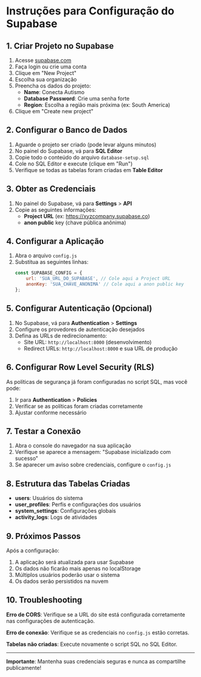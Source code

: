 # Instruções para Configuração do Supabase

## 1. Criar Projeto no Supabase

1. Acesse [supabase.com](https://supabase.com)
2. Faça login ou crie uma conta
3. Clique em "New Project"
4. Escolha sua organização
5. Preencha os dados do projeto:
   - **Name**: Conecta Autismo
   - **Database Password**: Crie uma senha forte
   - **Region**: Escolha a região mais próxima (ex: South America)
6. Clique em "Create new project"

## 2. Configurar o Banco de Dados

1. Aguarde o projeto ser criado (pode levar alguns minutos)
2. No painel do Supabase, vá para **SQL Editor**
3. Copie todo o conteúdo do arquivo `database-setup.sql`
4. Cole no SQL Editor e execute (clique em "Run")
5. Verifique se todas as tabelas foram criadas em **Table Editor**

## 3. Obter as Credenciais

1. No painel do Supabase, vá para **Settings** > **API**
2. Copie as seguintes informações:
   - **Project URL** (ex: https://xyzcompany.supabase.co)
   - **anon public** key (chave pública anônima)

## 4. Configurar a Aplicação

1. Abra o arquivo `config.js`
2. Substitua as seguintes linhas:
   ```javascript
   const SUPABASE_CONFIG = {
       url: 'SUA_URL_DO_SUPABASE', // Cole aqui a Project URL
       anonKey: 'SUA_CHAVE_ANONIMA' // Cole aqui a anon public key
   };
   ```

## 5. Configurar Autenticação (Opcional)

1. No Supabase, vá para **Authentication** > **Settings**
2. Configure os provedores de autenticação desejados
3. Defina as URLs de redirecionamento:
   - Site URL: `http://localhost:8000` (desenvolvimento)
   - Redirect URLs: `http://localhost:8000` e sua URL de produção

## 6. Configurar Row Level Security (RLS)

As políticas de segurança já foram configuradas no script SQL, mas você pode:

1. Ir para **Authentication** > **Policies**
2. Verificar se as políticas foram criadas corretamente
3. Ajustar conforme necessário

## 7. Testar a Conexão

1. Abra o console do navegador na sua aplicação
2. Verifique se aparece a mensagem: "Supabase inicializado com sucesso"
3. Se aparecer um aviso sobre credenciais, configure o `config.js`

## 8. Estrutura das Tabelas Criadas

- **users**: Usuários do sistema
- **user_profiles**: Perfis e configurações dos usuários
- **system_settings**: Configurações globais
- **activity_logs**: Logs de atividades

## 9. Próximos Passos

Após a configuração:
1. A aplicação será atualizada para usar Supabase
2. Os dados não ficarão mais apenas no localStorage
3. Múltiplos usuários poderão usar o sistema
4. Os dados serão persistidos na nuvem

## 10. Troubleshooting

**Erro de CORS**: Verifique se a URL do site está configurada corretamente nas configurações de autenticação.

**Erro de conexão**: Verifique se as credenciais no `config.js` estão corretas.

**Tabelas não criadas**: Execute novamente o script SQL no SQL Editor.

---

**Importante**: Mantenha suas credenciais seguras e nunca as compartilhe publicamente!